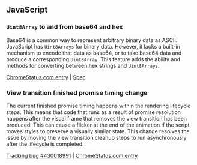 ## JavaScript

### `Uint8Array` to and from base64 and hex

Base64 is a common way to represent arbitrary binary data as ASCII. JavaScript has `Uint8Arrays` for binary data. However, it lacks a built-in mechanism to encode that data as base64, or to take base64 data and produce a corresponding `Uint8Array`. This feature adds the ability and methods for converting between hex strings and `Uint8Arrays`.

[ChromeStatus.com entry](https://chromestatus.com/feature/6281131254874112) | [Spec](https://tc39.es/proposal-arraybuffer-base64/spec)

### View transition finished promise timing change

The current finished promise timing happens within the rendering lifecycle steps. This means that code that runs as a result of promise resolution happens after the visual frame that removes the view transition has been produced. This can cause a flicker at the end of the animation if the script moves styles to preserve a visually similar state. This change resolves the issue by moving the view transition cleanup steps to run asynchronously after the lifecycle is completed.

[Tracking bug #430018991](https://issues.chromium.org/issues/430018991) | [ChromeStatus.com entry](https://chromestatus.com/feature/5143135809961984)
